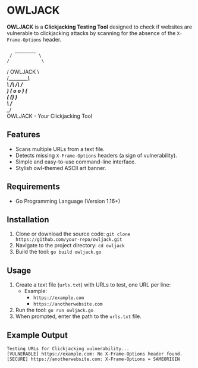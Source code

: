 # OWLJACK

**OWLJACK** is a **Clickjacking Testing Tool** designed to check if websites are vulnerable to clickjacking attacks by scanning for the absence of the `X-Frame-Options` header.

       ________        
     /          \      
    /            \     
   /   OWLJACK    \    
  /________________\   
    \   /\  /\   /     
     ) ( o  o ) (      
    (    (_)    )      
     \          /       
      \________/       
   OWLJACK - Your Clickjacking Tool



## Features
- Scans multiple URLs from a text file.
- Detects missing `X-Frame-Options` headers (a sign of vulnerability).
- Simple and easy-to-use command-line interface.
- Stylish owl-themed ASCII art banner.

## Requirements
- Go Programming Language (Version 1.16+)

## Installation
1. Clone or download the source code: `git clone https://github.com/your-repo/owljack.git`
2. Navigate to the project directory: `cd owljack`
3. Build the tool: `go build owljack.go`

## Usage
1. Create a text file (`urls.txt`) with URLs to test, one URL per line:
   - Example:
     - `https://example.com`
     - `https://anotherwebsite.com`
2. Run the tool: `go run owljack.go`
3. When prompted, enter the path to the `urls.txt` file.

## Example Output
`Testing URLs for Clickjacking vulnerability...`  
`[VULNERABLE] https://example.com: No X-Frame-Options header found.`  
`[SECURE] https://anotherwebsite.com: X-Frame-Options = SAMEORIGIN`

